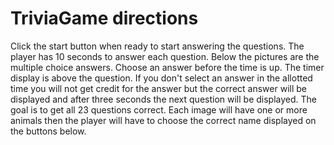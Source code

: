 # TriviaGame directions

Click the start button when ready to start answering the questions. 
The player has 10 seconds to answer each question. 
Below the pictures are the multiple choice answers. 
Choose an answer before the time is up. 
The timer display is above the question. 
If you don't select an answer in the allotted time you will not get credit for the answer but the correct answer will be displayed and after three seconds the next question will be displayed. 
The goal is to get all 23 questions correct. 
Each image will have one or more animals then the player will have  to choose the correct name displayed on the buttons below.
